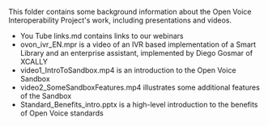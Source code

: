 This folder contains some background information about the Open Voice Interoperability Project's work, including presentations and videos.

- You Tube links.md contains links to our webinars
- ovon_ivr_EN.mpr is a video of an IVR based implementation of a Smart Library and an enterprise assistant, implemented by Diego Gosmar of XCALLY
- video1_IntroToSandbox.mp4 is an introduction to the Open Voice Sandbox
- video2_SomeSandboxFeatures.mp4 illustrates some additional features of the Sandbox
- Standard_Benefits_intro.pptx is a high-level introduction to the benefits of Open Voice standards
